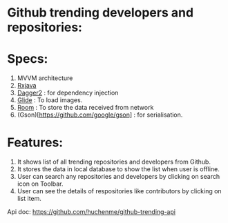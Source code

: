 # Github trending developers and repositories:

# Specs:
1. MVVM architecture
2. [Rxjava](https://github.com/ReactiveX/RxJava) 
3. [Dagger2](https://dagger.dev/) : for dependency injection
4. [Glide](https://github.com/bumptech/glide) : To load images.
5. [Room](https://developer.android.com/topic/libraries/architecture/room?gclid=CjwKCAjwg6b0BRBMEiwANd1_SKza47k0w0wYSNXqT6RJMaZQKMDhVin3Y4HaCq9PF5Hjn_bz846qMhoC0GoQAvD_BwE&gclsrc=aw.ds) : To store the data received from network
6. (Gson)[https://github.com/google/gson] : for serialisation.

# Features:
1. It shows list of all trending repositories and developers from Github.
2. It stores the data in local database to show the list when user is offline.
3. User can search any repositories and developers by clicking on search icon on Toolbar.
4. User can see the details of respositories like contributors by clicking on list item.

Api doc: https://github.com/huchenme/github-trending-api
